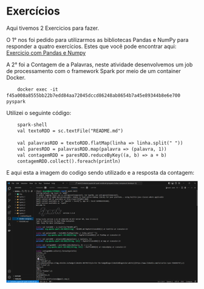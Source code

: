 
# Exercícios

Aqui tivemos 2 Exercicios para fazer.

O 1° nos foi pedido para utilizarmos as bibliotecas Pandas e NumPy para responder a quatro exercícios.
Estes que você pode encontrar aqui: [Exercicio com Pandas e Numpy](https://github.com/CarlosRyan07/Programa-Bolsas-CompassUOL/blob/main/Sprint_7/Exercicios/Python_Pandas_Numpy.ipynb)

A 2° foi a Contagem de a Palavras, neste atividade desenvolvemos um job de processamento com o framework Spark por meio de um container Docker.

        docker exec -it f45a008a8555bb22b7edd84aa72045dccd86248ab8654b7a45e89344b8e6e700 pyspark


Utilizei o seguinte código:

        spark-shell
        val textoRDD = sc.textFile("README.md")

        val palavrasRDD = textoRDD.flatMap(linha => linha.split(" "))
        val paresRDD = palavrasRDD.map(palavra => (palavra, 1))
        val contagemRDD = paresRDD.reduceByKey((a, b) => a + b)
        contagemRDD.collect().foreach(println)

E aqui esta a imagem do codigo sendo utilizado e a resposta da contagem:

<img src="https://github.com/CarlosRyan07/Programa-Bolsas-CompassUOL/blob/main/Sprint_7/Exercicios/Evidencias/ContagemPalavras.png" width= 800>